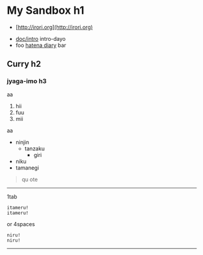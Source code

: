 My Sandbox h1
===============

  - [http://irori.org](http://irori.org)

* [doc/intro](sandbox/blob/master/doc/intro.md) intro-dayo
* foo [hatena diary](http://d.hatena.ne.jp/hirose31/) bar

Curry h2
-------------

### jyaga-imo h3

aa

1. hii
2. fuu
3. mii

aa

* ninjin
  * tanzaku
    * giri
* niku
* tamanegi

> qu
> ote

---

1tab

	itameru!
	itameru!

or 4spaces

    niru!
    niru!

---

